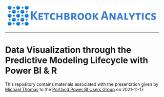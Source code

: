 ![](www/ka_logo.jpg)

<hr>

# Data Visualization through the Predictive Modeling Lifecycle with Power BI & R

This repository contains materials associated with the presentation given by [Michael Thomas](https://www.linkedin.com/in/michaeljthomas2/) to the [Portland Power BI Users Group](https://www.meetup.com/Portland-Power-BI-User-Group/events/278259627/) on 2021-11-17.

